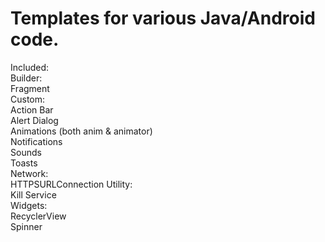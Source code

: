 # Templates for various Java/Android code.

Included:  
  Builder:  
    Fragment  
  Custom:  
    Action Bar  
    Alert Dialog  
    Animations (both anim & animator)  
    Notifications  
    Sounds  
    Toasts  
  Network:  
    HTTPSURLConnection
  Utility:  
    Kill Service  
  Widgets:  
    RecyclerView  
    Spinner  
